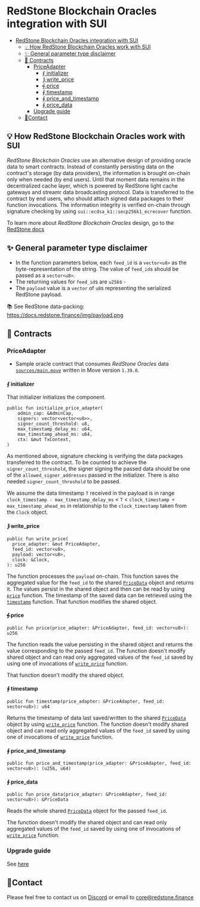 # RedStone Blockchain Oracles integration with SUI

<!-- TOC -->
* [RedStone Blockchain Oracles integration with SUI](#redstone-blockchain-oracles-integration-with-sui)
  * [💡 How RedStone Blockchain Oracles work with SUI](#-how-redstone-blockchain-oracles-work-with-sui)
  * [✨ General parameter type disclaimer](#-general-parameter-type-disclaimer)
  * [📄 Contracts](#-contracts)
    * [PriceAdapter](#priceadapter)
      * [⨐ initializer](#-initializer)
      * [⨒ write_price](#-write_price)
      * [⨗ price](#-price)
      * [∮ timestamp](#-timestamp)
      * [∮ price_and_timestamp](#-price_and_timestamp)
      * [∮ price_data](#-price_data)
    * [Upgrade guide](#upgrade-guide)
  * [🙋‍Contact](#contact)
<!-- TOC -->

## 💡 How RedStone Blockchain Oracles work with SUI

_RedStone Blockchain Oracles_ use an alternative design of providing oracle data to smart contracts. Instead of constantly
persisting data on the contract's storage (by data providers), the information is brought on-chain only when needed
(by end users).
Until that moment data remains in the decentralized cache layer, which is powered by RedStone light cache gateways and
streamr data broadcasting protocol. Data is transferred to the contract by end users, who should attach signed data
packages to their function invocations. The information integrity is verified on-chain through signature checking
by using `sui::ecdsa_k1::secp256k1_ecrecover` function.

To learn more about _RedStone Blockchain Oracles_ design, go to
the [RedStone docs](https://docs.redstone.finance/docs/introduction)

## ✨ General parameter type disclaimer

* In the function parameters below, each `feed_id` is a `vector<u8>` as the byte-representation of the string.
  The value of `feed_id`s should be passed as a `vector<u8>`.
* The returning values for `feed_id`s are `u256`s -
* The `payload` value is a `vector` of `u8`s representing the serialized RedStone payload.

📚 See RedStone data-packing: https://docs.redstone.finance/img/payload.png

## 📄 Contracts

### PriceAdapter

- Sample oracle contract that consumes _RedStone Oracles_ data [`sources/main.move`](sources/main.move) written in Move
  version `1.39.0`.

#### ⨐ initializer

That initializer initializes the component.

```sui move
public fun initialize_price_adapter(
    admin_cap: &AdminCap,
    signers: vector<vector<u8>>,
    signer_count_threshold: u8,
    max_timestamp_delay_ms: u64,
    max_timestamp_ahead_ms: u64,
    ctx: &mut TxContext,
)
```

As mentioned above, signature checking is verifying the data packages transferred to the contract.
To be counted to achieve the `signer_count_threshold`, the signer signing the passed data
should be one of the `allowed_signer_addresses` passed in the initializer.
There is also needed `signer_count_threshold` to be passed.

We assume the data timestamp `T` received in the payload is in range
`clock_timestamp - max_timestamp_delay_ms` < `T` <  `clock_timestamp + max_timestamp_ahead_ms`
in relationship to the  `clock_timestamp` taken from the `Clock` object.

#### ⨒ write_price

```sui move
public fun write_price(
  price_adapter: &mut PriceAdapter,
  feed_id: vector<u8>,
  payload: vector<u8>,
  clock: &Clock,
): u256
```

The function processes the `payload` on-chain.
This function saves the aggregated value for the `feed_id`
to the  shared [`PriceData`](./sources/price_data.move) object and returns it.
The values persist in the shared object and then can be read by using [`price`](#-price) function.
The timestamp of the saved data can be retrieved using the [`timestamp`](#-timestamp) function.
That function modifies the shared object.

#### ⨗ price

```sui move
public fun price(price_adapter: &PriceAdapter, feed_id: vector<u8>): u256 
```

The function reads the value persisting in the shared object and returns the value corresponding to the
passed `feed_id`.
The function doesn't modify shared object and can read only aggregated values of the `feed_id` saved by
using one of invocations of [`write_price`](#-write_price) function.

That function doesn't modify the shared object.

#### ∮ timestamp

```sui move
public fun timestamp(price_adapter: &PriceAdapter, feed_id: vector<u8>): u64
```

Returns the timestamp of data last saved/written to the shared [`PriceData`](./sources/price_data.move) object by using [`write_price`](#-write_price) function.
The function doesn't modify shared object and can read only aggregated values of the `feed_id` saved by
using one of invocations of [`write_price`](#-write_price) function.

#### ∮ price_and_timestamp

```sui move
public fun price_and_timestamp(price_adapter: &PriceAdapter, feed_id: vector<u8>): (u256, u64) 
```

#### ∮ price_data

```sui move
public fun price_data(price_adapter: &PriceAdapter, feed_id: vector<u8>): &PriceData
```

Reads the whole  shared [`PriceData`](./sources/price_data.move) object for the passed `feed_id`.

The function doesn't modify the shared object and can read only aggregated values of the `feed_id` saved by
using one of invocations of [`write_price`](#-write_price) function.

### Upgrade guide

See [here](../README.md#sui-package-upgrades)

## 🙋‍Contact

Please feel free to contact us on [Discord](https://redstone.finance/discord) or email to core@redstone.finance
